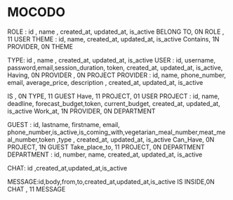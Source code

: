 # MOCODO

ROLE : id , name , created_at, updated_at, is_active
BELONG TO, 0N ROLE , 11 USER
THEME : id, name, created_at, updated_at, is_active
Contains, 1N PROVIDER, 0N THEME

TYPE: id , name , created_at, updated_at, is_active
USER : id, username, password,email,session_duration, token, created_at, updated_at, is_active,
Having, 0N PROVIDER , 0N PROJECT
PROVIDER : id, name, phone_number, email, average_price, description , created_at, updated_at, is_active

IS , 0N TYPE, 11 GUEST
Have, 11 PROJECT, 01 USER
PROJECT : id, name, deadline, forecast_budget,token, current_budget, created_at, updated_at, is_active
Work_at, 1N PROVIDER, 0N DEPARTMENT

GUEST : id, lastname, firstname, email, phone_number,is_active,is_coming_with,vegetarian_meal_number,meat_meal_number,token ,type , created_at, updated_at, is_active
Can_Have, 0N PROJECT, 1N GUEST
Take_place_to, 11 PROJECT, 0N DEPARTMENT
DEPARTMENT : id, number, name, created_at, updated_at, is_active

CHAT: id ,created_at,updated_at,is_active

MESSAGE:id,body,from,to,created_at,updated_at,is_active
IS INSIDE,0N CHAT , 11 MESSAGE